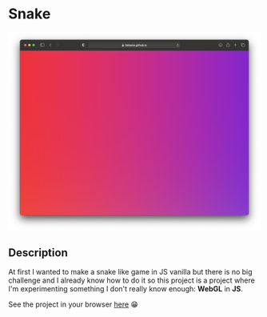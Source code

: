 # Snake

![](Screenshot.png)

## Description
At first I wanted to make a snake like game in JS vanilla but there is no big challenge and I already know how to do it so this project is a project where I'm experimenting something I don't really know enough: **WebGL** in **JS**.

See the project in your browser [here](https://5aitama.github.io/Snake/) 😁

